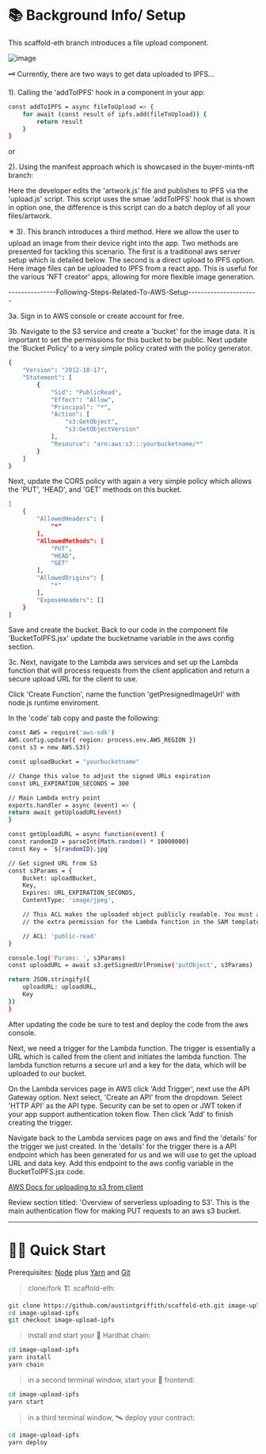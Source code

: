 # 📚 Background Info/ Setup

This scaffold-eth branch introduces a file upload component. 

![image](https://photos.app.goo.gl/7HLJGZZ82YhppYgYA)

🗝️ Currently, there are two ways to get data uploaded to IPFS...

1). Calling the 'addToIPFS' hook in a component in your app:

```bash
const addToIPFS = async fileToUpload => {
    for await (const result of ipfs.add(fileToUpload)) {
        return result
    }
}
```
or

2). Using the manifest approach which is showcased in the buyer-mints-nft branch:

Here the developer edits the 'artwork.js' file and publishes to IPFS via the 'upload.js' script.
This script uses the smae 'addToIPFS' hook that is shown in option one, the difference is this script can do a batch deploy of all your files/artwork. 

✴️ 3). This branch introduces a third method. Here we allow the user to upload an image from their device right into the app. Two methods are presented for tackling this scenario. The first is a traditional aws server setup which is detailed below. The second is a direct upload to IPFS option. Here image files can be uploaded to IPFS from a react app. This is useful for the various 'NFT creator' apps, allowing for more flexible image generation.



---------------Following-Steps-Related-To-AWS-Setup----------------------

3a. Sign in to AWS console or create account for free.

3b. Navigate to the S3 service and create a 'bucket' for the image data. It is important to set the permissions for this bucket to be public. Next update the 'Bucket Policy' to a very simple policy crated with the policy generator.

```bash
{
    "Version": "2012-10-17",
    "Statement": [
        {
            "Sid": "PublicRead",
            "Effect": "Allow",
            "Principal": "*",
            "Action": [
                "s3:GetObject",
                "s3:GetObjectVersion"
            ],
            "Resource": "arn:aws:s3:::yourbucketname/*"
        }
    ]
}

```

Next, update the CORS policy with again a very simple policy which allows the 'PUT', 'HEAD', and 'GET' methods on this bucket.

```bash
[
    {
        "AllowedHeaders": [
            "*"
        ],
        "AllowedMethods": [
            "PUT",
            "HEAD",
            "GET"
        ],
        "AllowedOrigins": [
            "*"
        ],
        "ExposeHeaders": []
    }
]
```

Save and create the bucket. Back to our code in the component file 'BucketToIPFS.jsx' update the bucketname variable in the aws config section.

3c. Next, navigate to the Lambda aws services and set up the Lambda function that will process requests from the client application and return a secure upload URL for the client to use. 

Click 'Create Function', name the function 'getPresignedImageUrl' with node.js runtime enviroment. 

In the 'code' tab copy and paste the following:

```bash
const AWS = require('aws-sdk')
AWS.config.update({ region: process.env.AWS_REGION })
const s3 = new AWS.S3()

const uploadBucket = "yourbucketname"

// Change this value to adjust the signed URLs expiration
const URL_EXPIRATION_SECONDS = 300

// Main Lambda entry point
exports.handler = async (event) => {
return await getUploadURL(event)
}

const getUploadURL = async function(event) {
const randomID = parseInt(Math.random() * 10000000)
const Key = `${randomID}.jpg`

// Get signed URL from S3
const s3Params = {
    Bucket: uploadBucket,
    Key,
    Expires: URL_EXPIRATION_SECONDS,
    ContentType: 'image/jpeg',

    // This ACL makes the uploaded object publicly readable. You must also uncomment
    // the extra permission for the Lambda function in the SAM template.

    // ACL: 'public-read'
}

console.log('Params: ', s3Params)
const uploadURL = await s3.getSignedUrlPromise('putObject', s3Params)

return JSON.stringify({
    uploadURL: uploadURL,
    Key
})
}
```

After updating the code be sure to test and deploy the code from the aws console. 

Next, we need a trigger for the Lambda function. The trigger is essentially a URL which is called from the client and initiates the lambda function. The lambda function returns a secure url and a key for the data, which will be uploaded to our bucket. 

On the Lambda services page in AWS click 'Add Trigger', next use the API Gateway option. Next select, 'Create an API' from the dropdown. Select 'HTTP API' as the API type. Security can be set to open or JWT token if your app support authentication token flow. Then click 'Add' to finish creating the trigger.

Navigate back to the Lambda services page on aws and find the 'details' for the trigger we just created. In the 'details' for the trigger there is a API endpoint which has been generated for us and we will use to get the upload URL and data key. Add this endpoint to the aws config variable in the BucketToIPFS.jsx code.

[AWS Docs for uploading to s3 from client](https://aws.amazon.com/blogs/compute/uploading-to-amazon-s3-directly-from-a-web-or-mobile-application/)

Review section titled: 'Overview of serverless uploading to S3'. This is the main authentication flow for making PUT requests to an aws s3 bucket.

-------------------------------------------------------------------------------

# 🏄‍♂️ Quick Start

Prerequisites: [Node](https://nodejs.org/en/download/) plus [Yarn](https://classic.yarnpkg.com/en/docs/install/) and [Git](https://git-scm.com/downloads)

> clone/fork 🏗 scaffold-eth:

```bash
git clone https://github.com/austintgriffith/scaffold-eth.git image-upload-ipfs
cd image-upload-ipfs
git checkout image-upload-ipfs
```

> install and start your 👷‍ Hardhat chain:

```bash
cd image-upload-ipfs
yarn install
yarn chain
```

> in a second terminal window, start your 📱 frontend:

```bash
cd image-upload-ipfs
yarn start
```

> in a third terminal window, 🛰 deploy your contract:

```bash
cd image-upload-ipfs
yarn deploy
```
